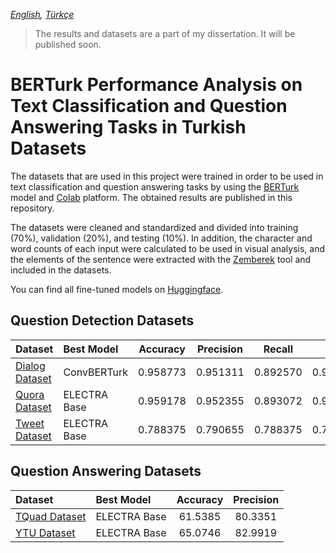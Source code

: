 *[English](README.md), [Türkçe](README.tr.md)*


> The results and datasets are a part of my dissertation. It will be published soon.
# BERTurk Performance Analysis on Text Classification and Question Answering Tasks in Turkish Datasets

The datasets that are used in this project were trained in order to be used in text classification and question answering tasks by using the [BERTurk](https://github.com/stefan-it/turkish-bert) model and [Colab](https://colab.research.google.com/) platform. The obtained results are published in this repository.

The datasets were cleaned and standardized and divided into training (70%), validation (20%), and testing (10%). In addition, the character and word counts of each input were calculated to be used in visual analysis, and the elements of the sentence were extracted with the [Zemberek](https://github.com/ahmetaa/zemberek-nlp) tool and included in the datasets.

You can find all fine-tuned models on [Huggingface](https://huggingface.co/Izzet).

## Question Detection Datasets

Dataset                                          | Best Model    | Accuracy    |  Precision   | Recall      | F1       
:------------------------------------------------|:--------------|:-----------:|:------------:|:-----------:|:--------:
[Dialog Dataset](datasets/qd-dialog/README.md)   | ConvBERTurk   | 0.958773    |  0.951311    | 0.892570    | 0.921005
[Quora Dataset](datasets/qd-quora/README.md)     | ELECTRA Base  | 0.959178    |  0.952355    | 0.893072    | 0.921762
[Tweet Dataset](datasets/qd-tweet/README.md)     | ELECTRA Base  | 0.788375    |  0.790655    | 0.788375    | 0.787725


## Question Answering Datasets

Dataset                                        | Best Model    | Accuracy    |  Precision   
:----------------------------------------------|:--------------|:-----------:|:------------:
[TQuad Dataset](datasets/qa-tquad/README.md)   | ELECTRA Base  | 61.5385     | 80.3351
[YTU Dataset](datasets/qa-ytu/README.md)       | ELECTRA Base  | 65.0746     | 82.9919 
